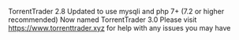 TorrentTrader 2.8 Updated to use mysqli and php 7+ (7.2 or higher recommended) Now named TorrentTrader 3.0
Please visit https://www.torrenttrader.xyz for help with any issues you may have
